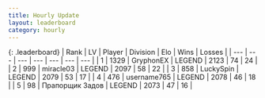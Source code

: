 ```yaml
---
title: Hourly Update
layout: leaderboard
category: hourly
---
```


{: .leaderboard}
| Rank | LV | Player | Division | Elo | Wins | Losses |
| --- | --- | --- | --- | --- | --- | --- |
| <span data-change="0">1</span> | 1329 | <span title="ID: 315148">GryphonEX</span> | LEGEND | <span data-change="0">2123</span> | <span data-change="0">74</span> | <span data-change="0">24</span> |
| <span data-change="0">2</span> | 999 | <span title="ID: 416373">miracle03</span> | LEGEND | <span data-change="0">2097</span> | <span data-change="0">58</span> | <span data-change="0">22</span> |
| <span data-change="0">3</span> | 858 | <span title="ID: 498412">LuckySpin</span> | LEGEND | <span data-change="0">2079</span> | <span data-change="0">53</span> | <span data-change="0">17</span> |
| <span data-change="0">4</span> | 476 | <span title="ID: 188640">username765</span> | LEGEND | <span data-change="8">2078</span> | <span data-change="1">46</span> | <span data-change="0">18</span> |
| <span data-change="0">5</span> | 98 | <span title="ID: 612521">Прапорщик Задов</span> | LEGEND | <span data-change="13">2073</span> | <span data-change="6">47</span> | <span data-change="2">16</span> |